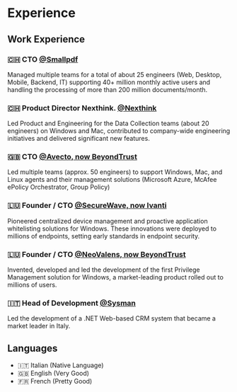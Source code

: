# Experience

## Work Experience

### 🇨🇭 CTO [@Smallpdf](https://smallpdf.com)

Managed multiple teams for a total of about 25 engineers (Web, Desktop, Mobile, Backend, IT) supporting 40+ million monthly active users and handling the processing of more than 200 million documents/month.

### 🇨🇭 Product Director Nexthink. [@Nexthink](https://nexthink.com)

Led Product and Engineering for the Data Collection teams (about 20 engineers) on Windows and Mac, contributed to company-wide engineering initiatives and delivered significant new features.

### 🇬🇧 CTO [@Avecto, now BeyondTrust](https://beyondtrust.com)

Led multiple teams (approx. 50 engineers) to support Windows, Mac, and Linux agents and their management solutions (Microsoft Azure, McAfee ePolicy Orchestrator, Group Policy)

### 🇱🇺 Founder / CTO [@SecureWave, now Ivanti](https://ivanti.com)

Pioneered centralized device management and proactive application whitelisting solutions for Windows. These innovations were deployed to millions of endpoints, setting early standards in endpoint security.

### 🇱🇺 Founder / CTO [@NeoValens, now BeyondTrust](https://beyondtrust.com)

Invented, developed and led the development of the first Privilege Management solution for Windows, a market-leading product rolled out to millions of users.

### 🇮🇹 Head of Development [@Sysman](https://sysman.it)

Led the development of a .NET Web-based CRM system that became a market leader in Italy.

## Languages

- 🇮🇹 Italian (Native Language)
- 🇬🇧 English (Very Good)
- 🇫🇷 French (Pretty Good)
